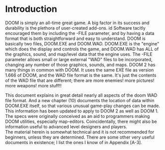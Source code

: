 # Introduction

DOOM is simply an all-time great game. A big factor in its success
and durability is the plethora of user-created add-ons. id Software
tacitly encouraged them by including the -FILE parameter, and by having
a data format that is both straightforward and easy to understand.
DOOM is basically two files, DOOM.EXE and DOOM.WAD. DOOM.EXE is the
"engine" which does the display and controls the game, and DOOM.WAD has
ALL of the graphics, sound, and map/level data that the engine uses.
The -FILE parameter allows small or large external "WAD" files to be
incorporated, changing any number of those graphics, sounds, and maps.
  DOOM 2 has many things in common with DOOM. It uses the same EXE file
as version 1.666 of DOOM, and the WAD file format is the same. It's just
the contents of the WAD file that are different; there are more enemies!
more pictures! more weapons! more stuff!!

This document explains in great detail nearly all aspects of the doom
WAD file format. And a new chapter (10) documents the location of data
within DOOM.EXE itself, so that various unusual game-play changes can
be made. This information has been updated to apply to DOOM 2 as well
as DOOM 1.  
The specs were originally conceived as an aid to programmers making
DOOM utilities, especially map-editors. Coincidentally, there might also
be information useful to advanced level designers and players.  
The material herein is somewhat technical and it is not recommended for
beginners, unless they are determined. There are some other very useful
documents in existence; I list the ones I know of in Appendix [A-3].